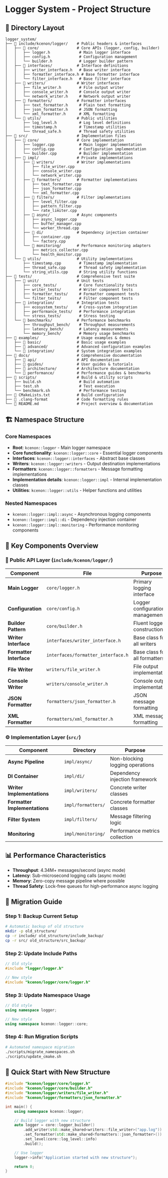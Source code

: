 # Logger System - Project Structure

## 📁 Directory Layout

```
logger_system/
├── 📁 include/kcenon/logger/    # Public headers & interfaces
│   ├── 📁 core/                 # Core APIs (logger, config, builder)
│   │   ├── logger.h             # Main logger interface
│   │   ├── config.h             # Configuration management
│   │   └── builder.h            # Logger builder pattern
│   ├── 📁 interfaces/           # Interface definitions
│   │   ├── writer_interface.h   # Base writer interface
│   │   ├── formatter_interface.h # Base formatter interface
│   │   └── filter_interface.h   # Base filter interface
│   ├── 📁 writers/              # Writer interfaces
│   │   ├── file_writer.h        # File output writer
│   │   ├── console_writer.h     # Console output writer
│   │   └── network_writer.h     # Network output writer
│   ├── 📁 formatters/           # Formatter interfaces
│   │   ├── text_formatter.h     # Plain text formatting
│   │   ├── json_formatter.h     # JSON formatting
│   │   └── xml_formatter.h      # XML formatting
│   └── 📁 utils/                # Public utilities
│       ├── log_level.h          # Log level definitions
│       ├── timestamp.h          # Timestamp utilities
│       └── thread_safe.h        # Thread safety utilities
├── 📁 src/                      # Implementation files
│   ├── 📁 core/                 # Core implementation
│   │   ├── logger.cpp           # Main logger implementation
│   │   ├── config.cpp           # Configuration implementation
│   │   └── builder.cpp          # Builder implementation
│   ├── 📁 impl/                 # Private implementations
│   │   ├── 📁 writers/          # Writer implementations
│   │   │   ├── file_writer.cpp
│   │   │   ├── console_writer.cpp
│   │   │   └── network_writer.cpp
│   │   ├── 📁 formatters/       # Formatter implementations
│   │   │   ├── text_formatter.cpp
│   │   │   ├── json_formatter.cpp
│   │   │   └── xml_formatter.cpp
│   │   ├── 📁 filters/          # Filter implementations
│   │   │   ├── level_filter.cpp
│   │   │   ├── pattern_filter.cpp
│   │   │   └── rate_limiter.cpp
│   │   ├── 📁 async/            # Async components
│   │   │   ├── async_logger.cpp
│   │   │   ├── buffer_manager.cpp
│   │   │   └── worker_thread.cpp
│   │   ├── 📁 di/               # Dependency injection container
│   │   │   ├── container.cpp
│   │   │   └── factory.cpp
│   │   └── 📁 monitoring/       # Performance monitoring adapters
│   │       ├── metrics_collector.cpp
│   │       └── health_monitor.cpp
│   └── 📁 utils/                # Utility implementations
│       ├── timestamp.cpp        # Timestamp implementation
│       ├── thread_safe.cpp      # Thread safety implementation
│       └── string_utils.cpp     # String utility functions
├── 📁 tests/                    # Comprehensive test suite
│   ├── 📁 unit/                 # Unit tests
│   │   ├── core_tests/          # Core functionality tests
│   │   ├── writer_tests/        # Writer component tests
│   │   ├── formatter_tests/     # Formatter component tests
│   │   └── filter_tests/        # Filter component tests
│   ├── 📁 integration/          # Integration tests
│   │   ├── ecosystem_tests/     # Cross-system integration
│   │   ├── performance_tests/   # Performance integration
│   │   └── stress_tests/        # Stress testing
│   └── 📁 benchmarks/           # Performance benchmarks
│       ├── throughput_bench/    # Throughput measurements
│       ├── latency_bench/       # Latency measurements
│       └── memory_bench/        # Memory usage benchmarks
├── 📁 examples/                 # Usage examples & demos
│   ├── 📁 basic/                # Basic usage examples
│   ├── 📁 advanced/             # Advanced configuration examples
│   └── 📁 integration/          # System integration examples
├── 📁 docs/                     # Comprehensive documentation
│   ├── 📁 api/                  # API documentation
│   ├── 📁 guides/               # User guides & tutorials
│   ├── 📁 architecture/         # Architecture documentation
│   └── 📁 performance/          # Performance guides & benchmarks
├── 📁 scripts/                  # Build & utility scripts
│   ├── build.sh                 # Build automation
│   ├── test.sh                  # Test execution
│   └── benchmark.sh             # Performance testing
├── 📄 CMakeLists.txt            # Build configuration
├── 📄 .clang-format             # Code formatting rules
└── 📄 README.md                 # Project overview & documentation
```

## 🏗️ Namespace Structure

### Core Namespaces
- **Root**: `kcenon::logger` - Main logger namespace
- **Core functionality**: `kcenon::logger::core` - Essential logger components
- **Interfaces**: `kcenon::logger::interfaces` - Abstract base classes
- **Writers**: `kcenon::logger::writers` - Output destination implementations
- **Formatters**: `kcenon::logger::formatters` - Message formatting implementations
- **Implementation details**: `kcenon::logger::impl` - Internal implementation classes
- **Utilities**: `kcenon::logger::utils` - Helper functions and utilities

### Nested Namespaces
- `kcenon::logger::impl::async` - Asynchronous logging components
- `kcenon::logger::impl::di` - Dependency injection container
- `kcenon::logger::impl::monitoring` - Performance monitoring components

## 🔧 Key Components Overview

### 🎯 Public API Layer (`include/kcenon/logger/`)
| Component | File | Purpose |
|-----------|------|---------|
| **Main Logger** | `core/logger.h` | Primary logging interface |
| **Configuration** | `core/config.h` | Logger configuration management |
| **Builder Pattern** | `core/builder.h` | Fluent logger construction |
| **Writer Interface** | `interfaces/writer_interface.h` | Base class for all writers |
| **Formatter Interface** | `interfaces/formatter_interface.h` | Base class for all formatters |
| **File Writer** | `writers/file_writer.h` | File output implementation |
| **Console Writer** | `writers/console_writer.h` | Console output implementation |
| **JSON Formatter** | `formatters/json_formatter.h` | JSON message formatting |
| **XML Formatter** | `formatters/xml_formatter.h` | XML message formatting |

### ⚙️ Implementation Layer (`src/`)
| Component | Directory | Purpose |
|-----------|-----------|---------|
| **Async Pipeline** | `impl/async/` | Non-blocking logging operations |
| **DI Container** | `impl/di/` | Dependency injection framework |
| **Writer Implementations** | `impl/writers/` | Concrete writer classes |
| **Formatter Implementations** | `impl/formatters/` | Concrete formatter classes |
| **Filter System** | `impl/filters/` | Message filtering logic |
| **Monitoring** | `impl/monitoring/` | Performance metrics collection |

## 📊 Performance Characteristics

- **Throughput**: 4.34M+ messages/second (async mode)
- **Latency**: Sub-microsecond logging calls (async mode)
- **Memory**: Zero-copy message pipeline where possible
- **Thread Safety**: Lock-free queues for high-performance async logging

## 🔄 Migration Guide

### Step 1: Backup Current Setup
```bash
# Automatic backup of old structure
mkdir -p old_structure/
cp -r include/ old_structure/include_backup/
cp -r src/ old_structure/src_backup/
```

### Step 2: Update Include Paths
```cpp
// Old style
#include "logger/logger.h"

// New style
#include "kcenon/logger/core/logger.h"
```

### Step 3: Update Namespace Usage
```cpp
// Old style
using namespace logger;

// New style
using namespace kcenon::logger::core;
```

### Step 4: Run Migration Scripts
```bash
# Automated namespace migration
./scripts/migrate_namespaces.sh
./scripts/update_cmake.sh
```

## 🚀 Quick Start with New Structure

```cpp
#include "kcenon/logger/core/logger.h"
#include "kcenon/logger/core/builder.h"
#include "kcenon/logger/writers/file_writer.h"
#include "kcenon/logger/formatters/json_formatter.h"

int main() {
    using namespace kcenon::logger;

    // Build logger with new structure
    auto logger = core::logger_builder()
        .add_writer(std::make_shared<writers::file_writer>("app.log"))
        .set_formatter(std::make_shared<formatters::json_formatter>())
        .set_level(core::log_level::info)
        .build();

    // Use logger
    logger->info("Application started with new structure");

    return 0;
}
```
